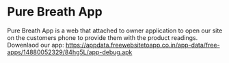# Pure Breath App
Pure Breath App is a web that attached to owner application to open our site on the customers phone to provide them with the product readings.
Dowenlaod our app: https://appdata.freewebsitetoapp.co.in/app-data/free-apps/14880052329/84hg5L/app-debug.apk

